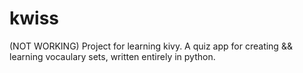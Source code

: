 # kwiss
(NOT WORKING) Project for learning kivy. A quiz app for creating &amp;&amp; learning vocaulary sets, written entirely in python.
